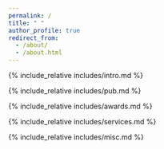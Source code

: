 ```yaml
---
permalink: /
title: " "
author_profile: true
redirect_from: 
  - /about/
  - /about.html
---
```


<head>
    <link rel="icon" href="images/scs.png" type="image/png">
    <title>Wenkai Li's Homepage</title>
</head>

<span class='anchor' id='about-me'></span>
{% include_relative includes/intro.md %}

{% include_relative includes/pub.md %}

{% include_relative includes/awards.md %}

{% include_relative includes/services.md %}

{% include_relative includes/misc.md %}
